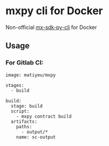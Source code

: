 # mxpy cli for Docker

Non-official [mx-sdk-py-cli](https://github.com/multiversx/mx-sdk-py-cli) for Docker

## Usage

### For Gitlab CI:

```
image: matiyeu/mxpy

stages:
  - build

build:
  stage: build
  script:
    - mxpy contract build
  artifacts:
    paths:
      - output/*
    name: sc-output
```


